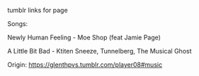 tumblr links for page


Songs:

Newly Human Feeling - Moe Shop (feat Jamie Page)

A Little Bit Bad  - Ktiten Sneeze, Tunnelberg, The Musical Ghost

Origin:
https://glenthpvs.tumblr.com/player08#music
